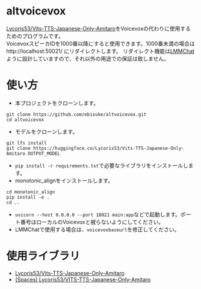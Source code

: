 # altvoicevox
[Lycoris53/Vits-TTS-Japanese-Only-Amitaro](https://huggingface.co/Lycoris53/Vits-TTS-Japanese-Only-Amitaro)をVoicevoxの代わりに使用するためのプログラムです。  
VoicevoxスピーカIDを1000番以降にすると使用できます。1000番未満の場合はhttp://localhost:50021/ にリダイレクトします。
リダイレクト機能は[LMMChat](https://github.com/ebisuke/LMMChat)ように設計していますので、それ以外の用途での保証は致しません。
# 使い方
- 本プロジェクトをクローンします。
```
git clone https://github.com/ebisuke/altvoicevox.git
cd altvoicevox
```
- モデルをクローンします。
```
git lfs install
git clone https://huggingface.co/Lycoris53/Vits-TTS-Japanese-Only-Amitaro OUTPUT_MODEL
```
- `pip install -r requirements.txt`で必要なライブラリをインストールします。
- monotonic_alignをインストールします。
```
cd monotonic_align
pip install -e .
cd ..
```
- `uvicorn --host 0.0.0.0 --port 18021 main:app`などで起動します。ポート番号はローカルのVoicevoxと被らないようにしてください。
- LMMChatで使用する場合は、`voicevoxbaseurl`を修正してください。

# 使用ライブラリ
- [Lycoris53/Vits-TTS-Japanese-Only-Amitaro](https://huggingface.co/Lycoris53/Vits-TTS-Japanese-Only-Amitaro)
- [(Spaces) Lycoris53/VITS-TTS-Japanese-Only-Amitaro](https://huggingface.co/spaces/Lycoris53/VITS-TTS-Japanese-Only-Amitaro/tree/main)